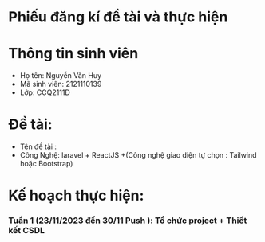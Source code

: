 # Phiếu đăng kí đề tài và thực hiện
# Thông tin sinh viên
* Họ tên: Nguyễn Văn Huy  
* Mã sinh viên: 2121110139  
* Lớp: CCQ2111D  
# Đề tài:
* Tên đề tài :  
* Công Nghệ: laravel + ReactJS +(Công nghệ giao diện tự chọn : Tailwind hoặc Bootstrap)  
# Kế hoạch thực hiện:
### Tuần 1 (23/11/2023 đến 30/11 Push ): Tổ chức project + Thiết kết CSDL
